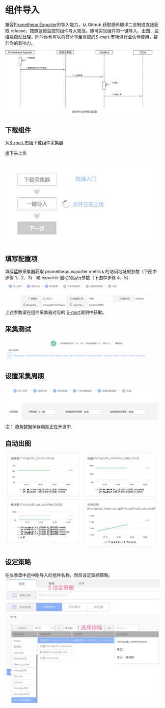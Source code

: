 # 组件导入

兼容[Prometheus Exporter](https://prometheus.io/docs/instrumenting/exporters/)的导入能力，从 Github 获取源码编译二进制或直接获取 release，按照蓝鲸监控的组件导入规范，即可实现组件的一键导入、出图、监控及自动处理，同时你也可以将其分享至蓝鲸的[S-mart 市场](http://bk.tencent.com/s-mart/market)供行业伙伴使用，提升你的影响力。

![exporter_timing_graph](../../assets/exporter_timing_graph.png)

## 下载组件

从[S-mart 市场](http://bk.tencent.com/s-mart/market)下载组件采集器

接下来上传

![import_component-w356](../../assets/import_component.png)

## 填写配置项

填写蓝鲸采集器获取 prometheus exporter metrics 的访问地址的参数（下图中步骤 1、2、3） 和 exporter 启动的运行参数（下图中步骤 4、5）
![-w2020](../../assets/config_schema.jpg)
上述参数请在组件采集器对应的 [S-mart](http://bk.tencent.com/s-mart/market)说明中获取。

## 采集测试

![-w2020](../../assets/collection_test.jpg)

## 设置采集周期

![-w2020](../../assets/collection_policy_set.jpg)
注： 趋势数据保存周期正在开发中.

## 自动出图

![-w2020](../../assets/component_graph.jpg)

## 设定策略

在仪表盘中选中刚导入的组件名称，然后设定监控策略。
![-w705](../../assets/component_monitor_policy.jpg)
